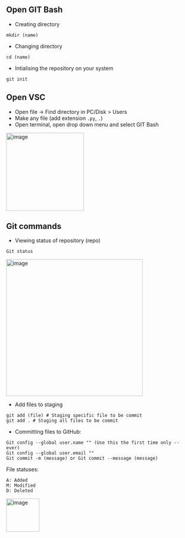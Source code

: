 ## Open GIT Bash
- Creating directory <br>
```
mkdir (name)
```


- Changing directory
```
cd (name)
```


- Intialising the repository on your system
```
git init
```

## Open VSC
- Open file -> Find directory in PC/Disk > Users
- Make any file (add extension `.py`, `.`)
- Open terminal, open drop down menu and select GIT Bash
<img width="209" alt="image" src="https://github.com/Kairos-T/Github-NullsecxOverflow/assets/80029462/1373e1bb-1ed0-4ed6-9c48-be500bd9095e">

## Git commands

- Viewing status of repository (repo)
```
Git status
```
<img width="367" alt="image" src="https://github.com/Kairos-T/Github-NullsecxOverflow/assets/80029462/329c8972-3920-4c57-98dd-8bb65c063ffd"> <br>
- Add files to staging
```
git add (file) # Staging specific file to be commit 
git add . # Staging all files to be commit
```

- Committing files to GitHub:
```
Git config --global user.name "" (Use this the first time only -- ever)
Git config --global user.email ""
Git commit -m (message) or Git commit --message (message)
```

File statuses: 
```
A: Added
M: Modified
D: Deleted
```
<img width="89" alt="image" src="https://github.com/Kairos-T/Github-NullsecxOverflow/assets/80029462/b6f9e7d7-a295-4088-bf4d-671d797249e7">
<br>



